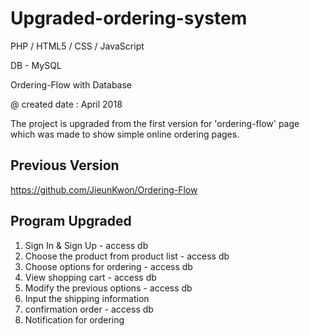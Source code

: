 # Upgraded-ordering-system
PHP / HTML5 / CSS / JavaScript

DB -  MySQL

Ordering-Flow with Database

@ created date : April 2018

The project is upgraded from the first version for 'ordering-flow' page which was made to show simple online ordering pages.


Previous Version
----------------

https://github.com/JieunKwon/Ordering-Flow


Program Upgraded
-----------------

1. Sign In & Sign Up - access db
2. Choose the product from product list - access db
3. Choose options for ordering - access db
4. View shopping cart - access db
4. Modify the previous options - access db
3. Input the shipping information
4. confirmation order - access db
5. Notification for ordering
